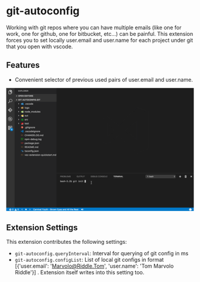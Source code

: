# git-autoconfig

Working with git repos where you can have multiple emails (like one for work, one for github, one for bitbucket, etc...) can be painful. This extension forces you to set locally user.email and user.name for each project under git that you open with vscode.

## Features

- Convenient selector of previous used pairs of user.email and user.name.

![status bar](media/demo.gif)

## Extension Settings

This extension contributes the following settings:

- `git-autoconfig.queryInterval`: Interval for querying of git config in ms
- `git-autoconfig.configList`: List of local git configs in format [{'user.email': 'Marvolo@Riddle.Tom', 'user.name': 'Tom Marvolo Riddle'}] . Extension itself writes into this setting too.
